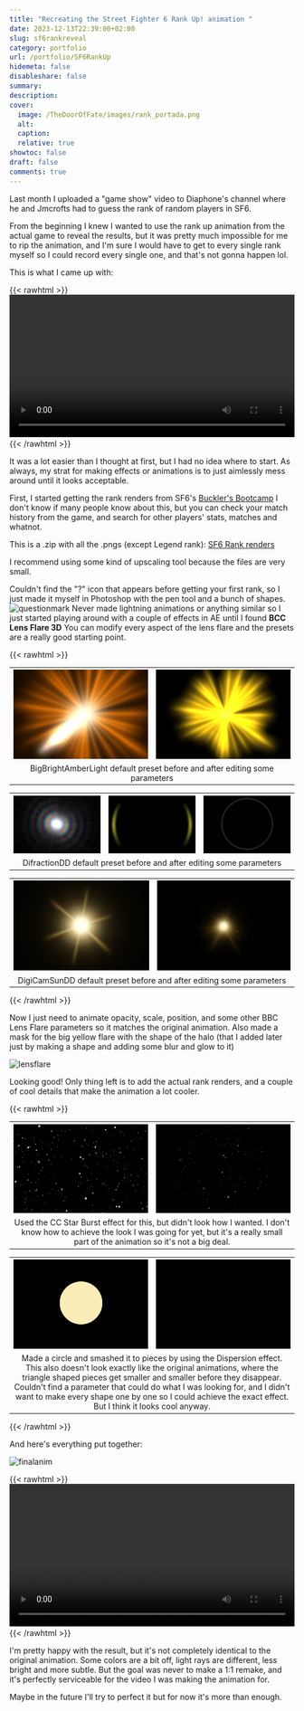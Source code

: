 ```yaml
---
title: "Recreating the Street Fighter 6 Rank Up! animation "
date: 2023-12-13T22:39:00+02:00
slug: sf6rankreveal
category: portfolio
url: /portfolio/SF6RankUp
hidemeta: false
disableshare: false
summary:
description:
cover:
  image: /TheDoorOfFate/images/rank_portada.png
  alt:
  caption:
  relative: true
showtoc: false
draft: false
comments: true
---
```


Last month I uploaded a "game show" video to Diaphone's channel where he and Jmcrofts had to guess the rank of random players in SF6.

From the beginning I knew I wanted to use the rank up animation from the actual game to reveal the results, but it was pretty much impossible for me to rip the animation, and I'm sure I would have to get to every single rank myself so I could record every single one, and that's not gonna happen lol.

This is what I came up with:

{{< rawhtml >}}
<video width=100% controls>
    <source src="rankreveal.webm" type="video/webm">
    Your browser does not support the video tag.  
</video>
{{< /rawhtml >}}

It was a lot easier than I thought at first, but I had no idea where to start. As always, my strat for making effects or animations is to just aimlessly mess around until it looks acceptable.

First, I started getting the rank renders from SF6's [Buckler's Bootcamp](https://www.streetfighter.com/6/buckler)
I don't know if many people know about this, but you can check your match history from the game, and search for other players' stats, matches and whatnot.

This is a .zip with all the .pngs (except Legend rank):
[SF6 Rank renders](SF6_Ranks.zip)

I recommend using some kind of upscaling tool because the files are very small.

Couldn't find the "?" icon that appears before getting your first rank, so I just made it myself in Photoshop with the pen tool and a bunch of shapes.
![questionmark](interrogante.png)
Never made lightning animations or anything similar so I just started playing around with a couple of effects in AE until I found **BCC Lens Flare 3D**
You can modify every aspect of the lens flare and the presets are a really good starting point.

{{< rawhtml >}}
<table>
  <tr>
    <th><img src="bigbrightamberlight.png"</th>
    <th><img src="bigbrightamberlight_edit.png"</th>
  </tr>
  <tr>
    <td colspan="2" style="text-align: center">
    BigBrightAmberLight default preset before and after editing some parameters
    </td>
  </tr>
</table>

<table>
  <tr>
    <th><img src="difractiondd.png"</th>
    <th><img src="difractiondd_edit.png"</th>
    <th><img src="difractiondd_edit2.png"</th>
  </tr>
  <tr>
    <td colspan="3" style="text-align: center">
    DifractionDD default preset before and after editing some parameters
    </td>
  </tr>
</table>

<table>
  <tr>
    <th><img src="digicamsundd.png"</th>
    <th><img src="digicamsundd_edit.gif"</th>
  </tr>
  <tr>
    <td colspan="2" style="text-align: center">
    DigiCamSunDD default preset before and after editing some parameters
    </td>
  </tr>
</table>

{{< /rawhtml >}}


Now I just need to animate opacity, scale, position, and some other BBC Lens Flare parameters so it matches the original animation. Also made a mask for the big yellow flare with the shape of the halo (that I added later just by making a shape and adding some blur and glow to it)

![lensflare](lensflare_anim.gif)

Looking good! Only thing left is to add the actual rank renders, and a couple of cool details that make the animation a lot cooler.

{{< rawhtml >}}
<table>
  <tr>
    <th><img src="particles.png"</th>
    <th><img src="particles_anim.gif"</th>
  </tr>
  <tr>
    <td colspan="2" style="text-align: center">
    Used the CC Star Burst effect for this, but didn't look how I wanted. I don't know how to achieve the look I was going for yet, but it's a really small part of the animation so it's not a big deal.
    </td>
  </tr>
</table>
<table>
  <tr>
    <th><img src="brokenshape.png"</th>
    <th><img src="brokenshape_anim.gif"</th>
  </tr>
  <tr>
    <td colspan="2" style="text-align: center">
    Made a circle and smashed it to pieces by using the Dispersion effect. This also doesn't look exactly like the original animations, where the triangle shaped pieces get smaller and smaller before they disappear. Couldn't find a parameter that could do what I was looking for, and I didn't want to make every shape one by one so I could achieve the exact effect.  But I think it looks cool anyway.
    </td>
  </tr>
</table>
{{< /rawhtml >}}

And here's everything put together:

![finalanim](finalanim.gif)

{{< rawhtml >}}
<video width=100% controls>
    <source src="sf6ranks.webm" type="video/webm">
    Your browser does not support the video tag.  
</video>
{{< /rawhtml >}}


I'm pretty happy with the result, but it's not completely identical to the original animation. Some colors are a bit off, light rays are different, less bright and more subtle. But the goal was never to make a 1:1 remake, and it's perfectly serviceable for the video I was making the animation for.

Maybe in the future I'll try to perfect it but for now it's more than enough.
